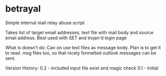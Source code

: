 # betrayal
Simple internal mail relay abuse script

Takes list of target email addresses, text file with mail body
and source email address. Best used with SET and trojan'd login page

What is doesn't do: Can on use text files as message body. Plan is to get it to read .msg files too, so that nicely formatted outlook messages can be sent.

Version History:
0.2 - included input file exist and magic check
0.1 - Initial
